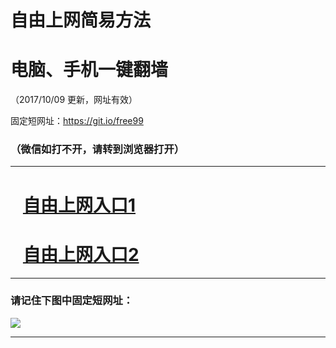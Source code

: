 ﻿# 自由上网简易方法

# 电脑、手机一键翻墙

（2017/10/09 更新，网址有效）

固定短网址：https://git.io/free99

### （微信如打不开，请转到浏览器打开）


***





# &nbsp;&nbsp; <a href="http://ft194810874.fwq-tz-1001.info/fwqtz01.html?t=100900117098 " target="_blank">自由上网入口1</a>
# &nbsp;&nbsp; <a href="http://ft2451513032.fwq-tz-1002.info/fwqtz02.html?t=100900112835 " target="_blank">自由上网入口2</a>
***

### 请记住下图中固定短网址：

<img src="https://s3-us-west-2.amazonaws.com/fwq-1001/yjfq-20170905okok.png" /> 


***

